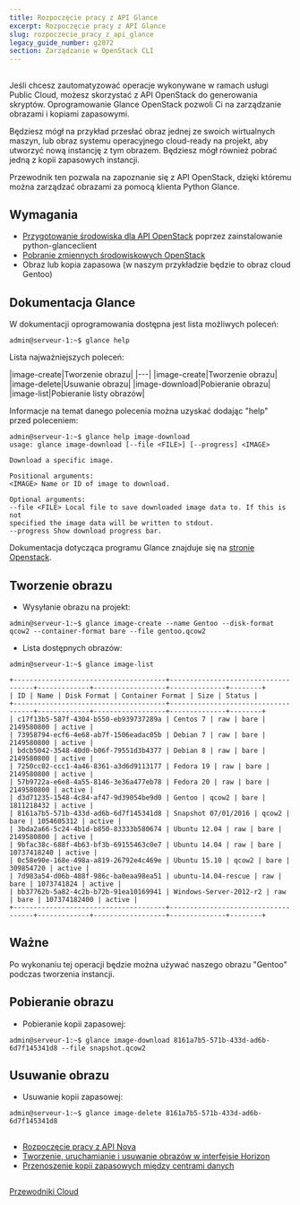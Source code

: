 ```yaml
---
title: Rozpoczęcie pracy z API Glance
excerpt: Rozpoczęcie pracy z API Glance
slug: rozpoczecie_pracy_z_api_glance
legacy_guide_number: g2072
section: Zarządzanie w OpenStack CLI
---
```



## 
Jeśli chcesz zautomatyzować operacje wykonywane w ramach usługi Public Cloud, możesz skorzystać z API OpenStack do generowania skryptów. Oprogramowanie Glance OpenStack pozwoli Ci na zarządzanie obrazami i kopiami zapasowymi. 

Będziesz mógł na przykład przesłać obraz jednej ze swoich wirtualnych maszyn, lub obraz systemu operacyjnego cloud-ready na projekt, aby utworzyć nową instancję z tym obrazem. 
Będziesz mógł również pobrać jedną z kopii zapasowych instancji.

Przewodnik ten pozwala na zapoznanie się z API OpenStack, dzięki któremu można zarządzać obrazami za pomocą klienta Python Glance.


## Wymagania

- [Przygotowanie środowiska dla API OpenStack]({legacy}1851) poprzez zainstalowanie python-glanceclient
- [Pobranie zmiennych środowiskowych OpenStack]({legacy}1852)
- Obraz lub kopia zapasowa (w naszym przykładzie będzie to obraz cloud Gentoo)




## Dokumentacja Glance
W dokumentacji oprogramowania dostępna jest lista możliwych poleceń:


```
admin@serveur-1:~$ glance help
```


Lista najważniejszych poleceń:

|image-create|Tworzenie obrazu|
|---|
|image-create|Tworzenie obrazu|
|image-delete|Usuwanie obrazu|
|image-download|Pobieranie obrazu|
|image-list|Pobieranie listy obrazów|


Informacje na temat danego polecenia można uzyskać dodając "help" przed poleceniem:



```
admin@serveur-1:~$ glance help image-download
usage: glance image-download [--file <FILE>] [--progress] <IMAGE>

Download a specific image.

Positional arguments:
<IMAGE> Name or ID of image to download.

Optional arguments:
--file <FILE> Local file to save downloaded image data to. If this is not
specified the image data will be written to stdout.
--progress Show download progress bar.
```


Dokumentacja dotycząca programu Glance znajduje się na [stronie Openstack](http://docs.openstack.org/cli-reference/content/glanceclient_commands.html).


## Tworzenie obrazu

- Wysyłanie obrazu na projekt:


```
admin@serveur-1:~$ glance image-create --name Gentoo --disk-format qcow2 --container-format bare --file gentoo.qcow2
```


- Lista dostępnych obrazów:


```
admin@serveur-1:~$ glance image-list

+--------------------------------------+------------------------------------+-------------+------------------+--------------+--------+
| ID | Name | Disk Format | Container Format | Size | Status |
+--------------------------------------+------------------------------------+-------------+------------------+--------------+--------+
| c17f13b5-587f-4304-b550-eb939737289a | Centos 7 | raw | bare | 2149580800 | active |
| 73958794-ecf6-4e68-ab7f-1506eadac05b | Debian 7 | raw | bare | 2149580800 | active |
| bdcb5042-3548-40d0-b06f-79551d3b4377 | Debian 8 | raw | bare | 2149580800 | active |
| 7250cc02-ccc1-4a46-8361-a3d6d9113177 | Fedora 19 | raw | bare | 2149580800 | active |
| 57b9722a-e6e8-4a55-8146-3e36a477eb78 | Fedora 20 | raw | bare | 2149580800 | active |
| d3d71235-1548-4c84-af47-9d39054be9d0 | Gentoo | qcow2 | bare | 1811218432 | active |
| 8161a7b5-571b-433d-ad6b-6d7f145341d8 | Snapshot 07/01/2016 | qcow2 | bare | 1054605312 | active |
| 3bda2a66-5c24-4b1d-b850-83333b580674 | Ubuntu 12.04 | raw | bare | 2149580800 | active |
| 9bfac38c-688f-4b63-bf3b-69155463c0e7 | Ubuntu 14.04 | raw | bare | 10737418240 | active |
| 0c58e90e-168e-498a-a819-26792e4c469e | Ubuntu 15.10 | qcow2 | bare | 309854720 | active |
| 7d983a54-d06b-488f-986c-ba0eaa98ea51 | ubuntu-14.04-rescue | raw | bare | 1073741824 | active |
| bb37762b-5a82-4c2b-b72b-91ea10169941 | Windows-Server-2012-r2 | raw | bare | 107374182400 | active |
+--------------------------------------+------------------------------------+-------------+------------------+--------------+--------+
```




## Ważne
Po wykonaniu tej operacji będzie można używać naszego obrazu "Gentoo" podczas tworzenia instancji.


## Pobieranie obrazu

- Pobieranie kopii zapasowej:


```
admin@serveur-1:~$ glance image-download 8161a7b5-571b-433d-ad6b-6d7f145341d8 --file snapshot.qcow2
```





## Usuwanie obrazu

- Usuwanie kopii zapasowej:


```
admin@serveur-1:~$ glance image-delete 8161a7b5-571b-433d-ad6b-6d7f145341d8
```





## 

- [Rozpoczęcie pracy z API Nova]({legacy}1935)
- [Tworzenie, uruchamianie i usuwanie obrazów w interfejsie Horizon]({legacy}1784)
- [Przenoszenie kopii zapasowych między centrami danych]({legacy}1853)




## 
[Przewodniki Cloud]({legacy}1785)

